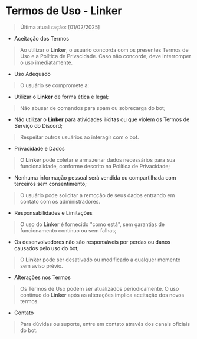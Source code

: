 # Termos de Uso - Linker

> Última atualização: [01/02/2025]

- Aceitação dos Termos

> Ao utilizar o **Linker**, o usuário concorda com os presentes Termos de Uso e a Política de Privacidade. Caso não concorde, deve interromper o uso imediatamente.

- Uso Adequado

> O usuário se compromete a:

- Utilizar o **Linker** de forma ética e legal;

> Não abusar de comandos para spam ou sobrecarga do bot;

- Não utilizar o **Linker** para atividades ilícitas ou que violem os Termos de Serviço do Discord;

> Respeitar outros usuários ao interagir com o bot.

- Privacidade e Dados

> O **Linker** pode coletar e armazenar dados necessários para sua funcionalidade, conforme descrito na Política de Privacidade;

- Nenhuma informação pessoal será vendida ou compartilhada com terceiros sem consentimento;

> O usuário pode solicitar a remoção de seus dados entrando em contato com os administradores.

- Responsabilidades e Limitações

> O uso do **Linker** é fornecido "como está", sem garantias de funcionamento contínuo ou sem falhas;

- Os desenvolvedores não são responsáveis por perdas ou danos causados pelo uso do bot;

> O **Linker** pode ser desativado ou modificado a qualquer momento sem aviso prévio.

- Alterações nos Termos

> Os Termos de Uso podem ser atualizados periodicamente. O uso contínuo do **Linker** após as alterações implica aceitação dos novos termos.

- Contato

> Para dúvidas ou suporte, entre em contato através dos canais oficiais do bot.
